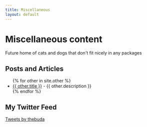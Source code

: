 ```yaml
---
title: Miscellaneous
layout: default
---
```


# Miscellaneous content

Future home of cats and dogs that don't fit nicely in any packages

## Posts and Articles

<ul>
  {% for other in site.other %}
    <li>
      <a href="{{ other.url }}">{{ other.title }}</a> - {{ other.description }}
    </li>
  {% endfor %}
</ul>

## My Twitter Feed

<a class="twitter-timeline" href="https://twitter.com/thebuda?ref_src=twsrc%5Etfw">Tweets by thebuda</a> <script async src="https://platform.twitter.com/widgets.js" charset="utf-8"></script>